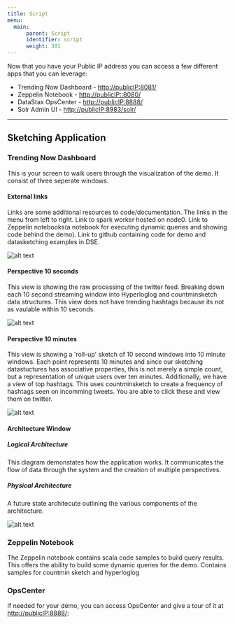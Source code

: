 ```yaml
---
title: Script
menu:
  main:
      parent: Script
      identifier: script
      weight: 301
---
```



Now that you have your Public IP address you can access a few different apps that you can leverage:
* Trending Now Dashboard - <http://publicIP:8081/>
* Zeppelin Notebook - <http://publicIP::8080/>
* DataStax OpsCenter - <http://publicIP:8888/>
* Solr Admin UI - <http://publicIP:8983/solr/>

---

## Sketching Application

### Trending Now Dashboard 
This is your screen to walk users through the visualization of the demo. It consist of three seperate windows.

#### External links
Links are some additional resources to code/documentation. The links in the menu from left to right. Link to spark worker hosted on node0. Link to Zeppelin notebooks(a notebook for executing dynamic queries and showing code behind the demo). Link to github containing code for demo and datasketching examples in DSE. 

![alt text](https://raw.githubusercontent.com/michaelraney/datastax-sketch-examples/master/docsrc/static/images/demo-link-menu.png "External Links")

#### Perspective 10 seconds
This view is showing the raw processing of the twitter feed. Breaking down each 10 second streaming window into Hyperloglog and countminsketch data structures. This view does not have trending hashtags because its not as vaulable within 10 seconds.

![alt text](https://raw.githubusercontent.com/michaelraney/datastax-sketch-examples/master/docsrc/static/images/perspective-10second.png "Perspective A 10 seconds")


#### Perspective 10 minutes
This view is showing a 'roll-up' sketch of 10 second windows into 10 minute windows. Each point represents 10 minutes and since our sketching datastuctures has associative properties, this is not merely a simple count, but a representation of unique users over ten minutes. Additionally, we have a view of top hashtags. This uses countminsketch to create a frequency of hashtags seen on incomming tweets. You are able to click these and view them on twitter. 

![alt text](https://raw.githubusercontent.com/michaelraney/datastax-sketch-examples/master/docsrc/static/images/perspective-10min.png "Perspective A 10 minutes")

#### Architecture Window
##### Logical Architecture
This diagram demonstates how the application works. It communicates the flow of data through the system and the creation of multiple perspectives.  
##### Physical Architecture
A future state architecute outlining the various components of the architecture.

![alt text](https://raw.githubusercontent.com/michaelraney/datastax-sketch-examples/master/docsrc/static/images/demo-architecture.png "Perspective A 10 minutes")

### Zeppelin Notebook 
The Zeppelin notebook contains scala code samples to build query results. This offers the ability to build some dynamic queries for the demo. Contains samples for countmin sketch and hyperloglog

### OpsCenter
If needed for your demo, you can access OpsCenter and give a tour of it at <http://publicIP:8888/>:

